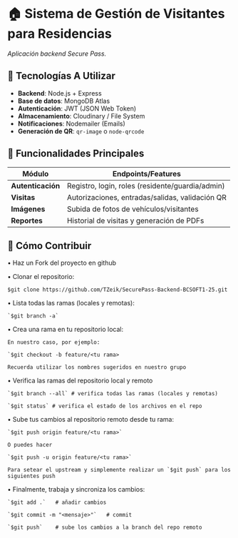 # 🏠 Sistema de Gestión de Visitantes para Residencias

_Aplicación backend Secure Pass._

## 🚀 Tecnologías A Utilizar
- **Backend**: Node.js + Express
- **Base de datos**: MongoDB Atlas
- **Autenticación**: JWT (JSON Web Token)
- **Almacenamiento**: Cloudinary / File System
- **Notificaciones**: Nodemailer (Emails)
- **Generación de QR**: `qr-image` o `node-qrcode`

## 📌 Funcionalidades Principales
| Módulo               | Endpoints/Features                              |
|----------------------|------------------------------------------------|
| **Autenticación**    | Registro, login, roles (residente/guardia/admin) |
| **Visitas**          | Autorizaciones, entradas/salidas, validación QR |
| **Imágenes**         | Subida de fotos de vehículos/visitantes         |
| **Reportes**         | Historial de visitas y generación de PDFs       |

## 🤝 Cómo Contribuir

• Haz un Fork del proyecto en github

• Clonar el repositorio: 
   
    $git clone https://github.com/TZeik/SecurePass-Backend-BCSOFT1-25.git

• Lista todas las ramas (locales y remotas):
    
    `$git branch -a`

• Crea una rama en tu repositorio local:

    En nuestro caso, por ejemplo:
    
    `$git checkout -b feature/<tu rama>

    Recuerda utilizar los nombres sugeridos en nuestro grupo

• Verifica las ramas del repositorio local y remoto

    `$git branch --all` # verifica todas las ramas (locales y remotas)
    
    `$git status` # verifica el estado de los archivos en el repo

• Sube tus cambios al repositorio remoto desde tu rama:

    `$git push origin feature/<tu rama>`

    O puedes hacer

    `$git push -u origin feature/<tu rama>`

    Para setear el upstream y simplemente realizar un `$git push` para los siguientes push

• Finalmente, trabaja y sincroniza los cambios:
    
    `$git add .`   # añadir cambios
    
    `$git commit -m "<mensaje>"`   # commit
    
    `$git push`    # sube los cambios a la branch del repo remoto